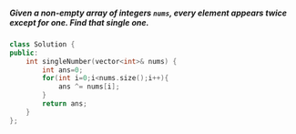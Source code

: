 ##### Given a **non-empty** array of integers `nums`, every element appears _twice_ except for one. Find that single one.

```cpp
class Solution {
public:
    int singleNumber(vector<int>& nums) {
        int ans=0;
        for(int i=0;i<nums.size();i++){
            ans ^= nums[i];
        }
        return ans;
    }
};
```
